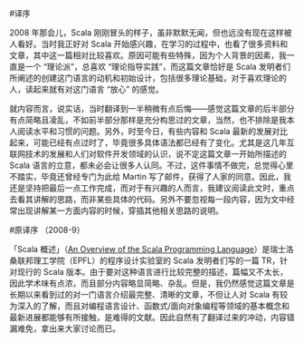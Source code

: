 #译序

2008 年那会儿，Scala 刚刚冒头的样子，虽非默默无闻，但也远没有现在这样被人看好。当时我正好对 Scala 开始感兴趣，在学习的过程中，也看了很多资料和文章，其中这一篇相对比较喜欢。原因可能有些特殊，因为个人背景的因素，我一直是一个 “理论派”，总喜欢 “理论指导实践”，而这篇文章恰好是 Scala 发明者们所阐述的创建这门语言的动机和初始设计，包括很多理论基础，对于喜欢理论的人，读起来就有对这门语言 “放心” 的感觉。

就内容而言，说实话，当时翻译到一半稍微有点后悔——感觉这篇文章的后半部分有点简略且凌乱，不如前半部分那样是充分构思过的文章，当然，也不排除是我本人阅读水平和习惯的问题。另外，时至今日，有些内容和 Scala 最新的发展对比起来，可能已经有点过时了，毕竟很多具体语法都已经有了变化。尤其是这几年互联网技术的发展和人们对软件开发领域的认识，说不定这篇文章一开始所描述的 Scala 语言的立意，都未必会让很多人认同。不过，这件事情不做完，总觉得心里不踏实，毕竟还曾经专门为此给 Martin 写了邮件，获得了人家的同意。因此，我还是坚持把最后一点工作完成，而对于有兴趣的人而言，我建议阅读此文时，重点去看其讲解的思路，而非某些具体的代码。另外不要忽视每一段内容，因为文中经常出现讲解某一方面内容的时候，穿插其他相关思路的说明。

#原译序
（2008-9）

「Scala 概述」（[An Overview of the Scala Programming Language](http://www.scala-lang.org/docu/files/ScalaOverview.pdf)）是瑞士洛桑联邦理工学院（EPFL）的程序设计实验室的 Scala 发明者们写的一篇 TR，针对现行的 Scala 版本。由于要对这种语言进行比较完整的描述，篇幅又不太长，因此学术味有点浓，而且部分内容略显简略、杂乱。但是，我仍然感觉这篇文章是长期以来看到过的对一门语言介绍最完整、清晰的文章，不但让人对 Scala 有较为深入的了解，而且对编程语言设计、函数式/面向对象编程等领域的基本概念和最新进展都能够有所接触，是难得的文献。因此自然有了翻译过来的冲动，内容错漏难免，拿出来大家讨论而已。

